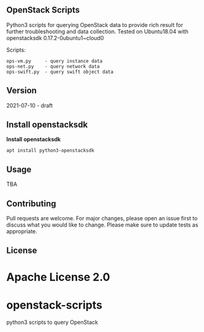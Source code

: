 ## OpenStack Scripts
Python3 scripts for querying OpenStack data to provide rich result for further troubleshooting and data collection.
Tested on Ubuntu18.04 with openstacksdk 0.17.2-0ubuntu1~cloud0

Scripts:
```
ops-vm.py     - query instance data
ops-net.py    - query network data
ops-swift.py  - query swift object data 
```

## Version
2021-07-10 - draft

## Install openstacksdk
**Install openstacksdk**
```
apt install python3-openstacksdk
```

## Usage
TBA

## Contributing
Pull requests are welcome. For major changes, please open an issue first to discuss what you would like to change. Please make sure to update tests as appropriate.

## License
Apache License 2.0
=======
# openstack-scripts
python3 scripts to query OpenStack
